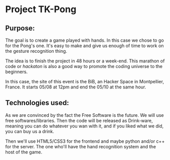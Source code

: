 Project TK-Pong
===============

Purpose:
--------

The goal is to create a game played with hands. In this case we chose to go
for the Pong's one. It's easy to make and give us enough of time to work
on the gesture recognition thing.

The idea is to finish the project in 48 hours or a week-end. This marathon of
code or *hackaton* is also a good way to promote the coding universe to the
beginners.

In this case, the site of this event is the BiB, an Hacker Space in Montpellier,
France. It starts 05/08 at 12pm and end the 05/10 at the same hour.

Technologies used:
------------------

As we are convinced by the fact the Free Software is the future. We will use
free softwares/libraries. Then the code will be released as Drink-ware, meaning
you can do whatever you wan with it, and if you liked what we did, you can buy
us a drink.

Then we'll use HTML5/CSS3 for the frontend and maybe python and/or c++ for the
server. The one who'll have the hand recognition system and the host of the
game.
